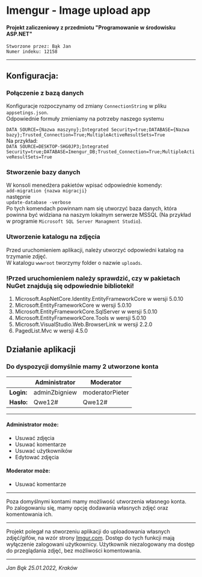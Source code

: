 # Imengur - Image upload app
#### Projekt zaliczeniowy z przedmiotu "Programowanie w środowisku ASP.NET"

`Stworzone przez: Bąk Jan`  
`Numer indeku: 12158`

---
## Konfiguracja:
### Połączenie z bazą danych
Konfiguracje rozpoczynamy od zmiany `ConnectionString` w pliku `appsetings.json`.  
Odpowiednie formuły zmieniamy na potrzeby naszego systemu

`DATA SOURCE={Nazwa maszyny};Integrated Security=true;DATABASE={Nazwa bazy};Trusted_Connection=True;MultipleActiveResultSets=True`  
Na przykład:  
`DATA SOURCE=DESKTOP-SHG0JP3;Integrated Security=true;DATABASE=Imengur_DB;Trusted_Connection=True;MultipleActiveResultSets=True`  

### Stworzenie bazy danych
W konsoli menedżera pakietów wpisać odpowiednie komendy:  
`add-migration {nazwa migracji}`  
następnie  
`update-database -verbose`  
Po tych komendach powinnam nam się utworzyć baza danych, która powinna być widziana na naszym lokalnym serwerze MSSQL (Na przykład w programie `Microsoft SQL Server Managment Studio`).
### Utworzenie katalogu na zdjęcia
Przed uruchomieniem aplikacji, należy utworzyć odpowiedni katalog na trzymanie zdjęć.  
W katalogu `wwwroot` tworzymy folder o nazwie `uploads`.

### !Przed uruchomieniem należy sprawdzić, czy w pakietach NuGet znajdują się odpowiednie biblioteki!

 1. Microsoft.AspNetCore.Identity.EntityFrameworkCore w wersji 5.0.10
 2. Microsoft.EntityFrameworkCore w wersji 5.0.10
 3. Microsoft.EntityFrameworkCore.SqlServer w wersji 5.0.10
 4. Microsoft.EntityFrameworkCore.Tools w wersji 5.0.10
 5. Microsoft.VisualStudio.Web.BrowserLink w wersji 2.2.0
 6. PagedList.Mvc w wersji 4.5.0

## Działanie aplikacji
### Do dyspozycji domyślnie mamy 2 utworzone konta

 
|  | Administrator |Moderator |
|--|--|--|
|**Login:**  |adminZbigniew  | moderatorPieter|
|**Hasło:**|Qwe12#|Qwe12#|
---
#### Administrator może:
 - Usuwać zdjęcia
 - Usuwać komentarze
 - Usuwać użytkowników
 - Edytować zdjęcia
 #### Moderator może:
 - Usuwać komentarze
 ---
Poza domyślnymi kontami mamy możliwość utworzenia własnego konta.  
Po zalogowaniu się, mamy opcję dodawania własnych zdjęć oraz komentowania ich.  

---
Projekt polegał na stworzeniu aplikacji do uploadowania własnych zdjęć/gifów, na wzór strony [Imgur.com](https://www.imgur.com "Strona imgur"). Dostęp do tych funkcji mają wyłączenie zalogowani użytkownicy. Użytkownik niezalogowany ma dostęp do przeglądania zdjęć, bez możliwości komentowania. 

---
*Jan Bąk 25.01.2022, Kraków*
